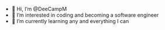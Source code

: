 - 👋 Hi, I’m @DeeCampM
- 👀 I’m interested in coding and becoming a software engineer
- 🌱 I’m currently learning any and everything I can
  

<!---
DeeCampM/DeeCampM is a ✨ special ✨ repository because its `README.md` (this file) appears on your GitHub profile.
You can click the Preview link to take a look at your changes.
--->
